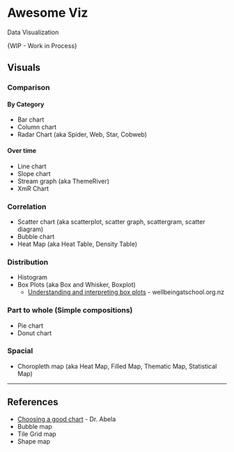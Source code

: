 # Awesome Viz
Data Visualization

{WIP - Work in Process}

## Visuals

### Comparison
#### By Category
* Bar chart
* Column chart
* Radar Chart (aka Spider, Web, Star, Cobweb)

#### Over time
* Line chart
* Slope chart
* Stream graph (aka ThemeRiver)
* XmR Chart

### Correlation
* Scatter chart (aka scatterplot, scatter graph, scattergram, scatter diagram)
* Bubble chart
* Heat Map (aka Heat Table, Density Table)

### Distribution
* Histogram
* Box Plots (aka Box and Whisker, Boxplot) 
  * [Understanding and interpreting box plots](https://www.wellbeingatschool.org.nz/information-sheet/understanding-and-interpreting-box-plots) - wellbeingatschool.org.nz

### Part to whole (Simple compositions)
* Pie chart
* Donut chart

### Spacial
* Choropleth map (aka Heat Map, Filled Map, Thematic Map, Statistical Map)

-----

## References
* [Choosing a good chart](https://extremepresentation.typepad.com/blog/2006/09/choosing_a_good.html) - Dr. Abela
* Bubble map
* Tile Grid map
* Shape map

